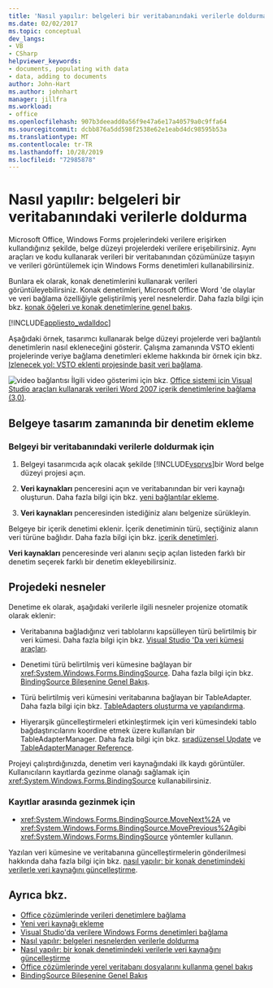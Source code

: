 ```yaml
---
title: 'Nasıl yapılır: belgeleri bir veritabanındaki verilerle doldurma'
ms.date: 02/02/2017
ms.topic: conceptual
dev_langs:
- VB
- CSharp
helpviewer_keywords:
- documents, populating with data
- data, adding to documents
author: John-Hart
ms.author: johnhart
manager: jillfra
ms.workload:
- office
ms.openlocfilehash: 907b3deeadd0a56f9e47a6e17a40579a0c9ffa64
ms.sourcegitcommit: dcbb876a5dd598f2538e62e1eabd4dc98595b53a
ms.translationtype: MT
ms.contentlocale: tr-TR
ms.lasthandoff: 10/28/2019
ms.locfileid: "72985878"
---
```

# <a name="how-to-populate-documents-with-data-from-a-database"></a>Nasıl yapılır: belgeleri bir veritabanındaki verilerle doldurma

Microsoft Office, Windows Forms projelerindeki verilere erişirken kullandığınız şekilde, belge düzeyi projelerdeki verilere erişebilirsiniz. Aynı araçları ve kodu kullanarak verileri bir veritabanından çözümünüze taşıyın ve verileri görüntülemek için Windows Forms denetimleri kullanabilirsiniz.

Bunlara ek olarak, konak denetimlerini kullanarak verileri görüntüleyebilirsiniz. Konak denetimleri, Microsoft Office Word 'de olaylar ve veri bağlama özelliğiyle geliştirilmiş yerel nesnelerdir. Daha fazla bilgi için bkz. [konak öğeleri ve konak denetimlerine genel bakış](../vsto/host-items-and-host-controls-overview.md).

[!INCLUDE[appliesto_wdalldoc](../vsto/includes/appliesto-wdalldoc-md.md)]

Aşağıdaki örnek, tasarımcı kullanarak belge düzeyi projelerde veri bağlantılı denetimlerin nasıl ekleneceğini gösterir. Çalışma zamanında VSTO eklenti projelerinde veriye bağlama denetimleri ekleme hakkında bir örnek için bkz. [Izlenecek yol: VSTO eklenti projesinde basit veri bağlama](../vsto/walkthrough-simple-data-binding-in-vsto-add-in-project.md).

![video bağlantısı](../vsto/media/playvideo.gif "video bağlantısı") İlgili video gösterimi için bkz. [Office sistemi için Visual Studio araçları kullanarak verileri Word 2007 içerik denetimlerine bağlama (3,0)](/previous-versions/office/developer/office-2007/bb967663(v=office.12)).

## <a name="add-a-control-to-a-document-at-design-time"></a>Belgeye tasarım zamanında bir denetim ekleme

### <a name="to-populate-a-document-with-data-from-a-database"></a>Belgeyi bir veritabanındaki verilerle doldurmak için

1. Belgeyi tasarımcıda açık olacak şekilde [!INCLUDE[vsprvs](../sharepoint/includes/vsprvs-md.md)]bir Word belge düzeyi projesi açın.

2. **Veri kaynakları** penceresini açın ve veritabanından bir veri kaynağı oluşturun. Daha fazla bilgi için bkz. [yeni bağlantılar ekleme](../data-tools/add-new-connections.md).

3. **Veri kaynakları** penceresinden istediğiniz alanı belgenize sürükleyin.

Belgeye bir içerik denetimi eklenir. İçerik denetiminin türü, seçtiğiniz alanın veri türüne bağlıdır. Daha fazla bilgi için bkz. [içerik denetimleri](../vsto/content-controls.md).

**Veri kaynakları** penceresinde veri alanını seçip açılan listeden farklı bir denetim seçerek farklı bir denetim ekleyebilirsiniz.

## <a name="objects-in-the-project"></a>Projedeki nesneler

Denetime ek olarak, aşağıdaki verilerle ilgili nesneler projenize otomatik olarak eklenir:

- Veritabanına bağladığınız veri tablolarını kapsülleyen türü belirtilmiş bir veri kümesi. Daha fazla bilgi için bkz. [Visual Studio 'Da veri kümesi araçları](../data-tools/dataset-tools-in-visual-studio.md).

- Denetimi türü belirtilmiş veri kümesine bağlayan bir <xref:System.Windows.Forms.BindingSource>. Daha fazla bilgi için bkz. [BindingSource Bileşenine Genel Bakış](/dotnet/framework/winforms/controls/bindingsource-component-overview).

- Türü belirtilmiş veri kümesini veritabanına bağlayan bir TableAdapter. Daha fazla bilgi için bkz. [TableAdapters oluşturma ve yapılandırma](../data-tools/create-and-configure-tableadapters.md).

- Hiyerarşik güncelleştirmeleri etkinleştirmek için veri kümesindeki tablo bağdaştırıcılarını koordine etmek üzere kullanılan bir TableAdapterManager. Daha fazla bilgi için bkz. [sıradüzensel Update](../data-tools/hierarchical-update.md) ve [TableAdapterManager Reference](../data-tools/fill-datasets-by-using-tableadapters.md#tableadaptermanager-reference).

Projeyi çalıştırdığınızda, denetim veri kaynağındaki ilk kaydı görüntüler. Kullanıcıların kayıtlarda gezinme olanağı sağlamak için <xref:System.Windows.Forms.BindingSource> kullanabilirsiniz.

### <a name="to-scroll-through-the-records"></a>Kayıtlar arasında gezinmek için

- <xref:System.Windows.Forms.BindingSource.MoveNext%2A> ve <xref:System.Windows.Forms.BindingSource.MovePrevious%2A>gibi <xref:System.Windows.Forms.BindingSource> yöntemler kullanın.

Yazılan veri kümesine ve veritabanına güncelleştirmelerin gönderilmesi hakkında daha fazla bilgi için bkz. [nasıl yapılır: bir konak denetimindeki verilerle veri kaynağını güncelleştirme](../vsto/how-to-update-a-data-source-with-data-from-a-host-control.md).

## <a name="see-also"></a>Ayrıca bkz.

- [Office çözümlerinde verileri denetimlere bağlama](../vsto/binding-data-to-controls-in-office-solutions.md)
- [Yeni veri kaynağı ekleme](../data-tools/add-new-data-sources.md)
- [Visual Studio'da verilere Windows Forms denetimleri bağlama](../data-tools/bind-windows-forms-controls-to-data-in-visual-studio.md)
- [Nasıl yapılır: belgeleri nesnelerden verilerle doldurma](../vsto/how-to-populate-documents-with-data-from-objects.md)
- [Nasıl yapılır: bir konak denetimindeki verilerle veri kaynağını güncelleştirme](../vsto/how-to-update-a-data-source-with-data-from-a-host-control.md)
- [Office çözümlerinde yerel veritabanı dosyalarını kullanma genel bakış](../vsto/using-local-database-files-in-office-solutions-overview.md)
- [BindingSource Bileşenine Genel Bakış](/dotnet/framework/winforms/controls/bindingsource-component-overview)